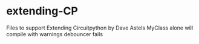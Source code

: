 # extending-CP
Files to support Extending Circuitpython by Dave Astels
MyClass alone will compile with warnings
debouncer fails
